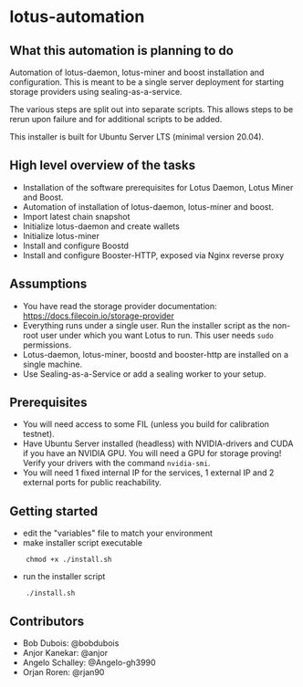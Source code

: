 # lotus-automation

## What this automation is planning to do

Automation of lotus-daemon, lotus-miner and boost installation and configuration.
This is meant to be a single server deployment for starting storage providers using sealing-as-a-service.

The various steps are split out into separate scripts. This allows steps to be rerun upon failure and for additional scripts to be added.

This installer is built for Ubuntu Server LTS (minimal version 20.04).

## High level overview of the tasks

- Installation of the software prerequisites for Lotus Daemon, Lotus Miner and Boost.
- Automation of installation of lotus-daemon, lotus-miner and boost.
- Import latest chain snapshot
- Initialize lotus-daemon and create wallets
- Initialize lotus-miner
- Install and configure Boostd
- Install and configure Booster-HTTP, exposed via Nginx reverse proxy

## Assumptions

- You have read the storage provider documentation: https://docs.filecoin.io/storage-provider
- Everything runs under a single user. Run the installer script as the non-root user under which you want Lotus to run. This user needs `sudo` permissions.
- Lotus-daemon, lotus-miner, boostd and booster-http are installed on a single machine.
- Use Sealing-as-a-Service or add a sealing worker to your setup.

## Prerequisites

- You will need access to some FIL (unless you build for calibration testnet).
- Have Ubuntu Server installed (headless) with NVIDIA-drivers and CUDA if you have an NVIDIA GPU. You will need a GPU for storage proving! Verify your drivers with the command `nvidia-smi`.
- You will need 1 fixed internal IP for the services, 1 external IP and 2 external ports for public reachability.

## Getting started

- edit the "variables" file to match your environment
- make installer script executable
```shell 
    chmod +x ./install.sh
```
- run the installer script
```shell
    ./install.sh
```

## Contributors
- Bob Dubois: @bobdubois
- Anjor Kanekar: @anjor
- Angelo Schalley: @Angelo-gh3990
- Orjan Roren: @rjan90
